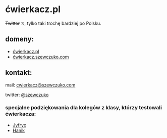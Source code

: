# ćwierkacz.pl
~~Twitter~~ 𝕏, tylko taki trochę bardziej po Polsku.

## domeny:
- [ćwierkacz.pl](https://ćwierkacz.pl)
- [ćwierkacz.szewczuko.com](https://ćwierkacz.szewczuko.com/)

## kontakt:
mail: cwierkacz@szewczuko.com

twitter: [@szewczuko](https://ćwierkacz.pl/szewczuko)

### specjalne podziękowania dla kolegów z klasy, którzy testowali ćwierkacza:
- [Jyfryx](https://discord.com/users/624543250983682048)
- [Hanik](https://discord.com/users/860120189211377674)